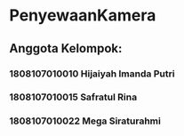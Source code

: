 # PenyewaanKamera

## Anggota Kelompok:
### 1808107010010 Hijaiyah Imanda Putri
### 1808107010015 Safratul Rina
### 1808107010022 Mega Siraturahmi

